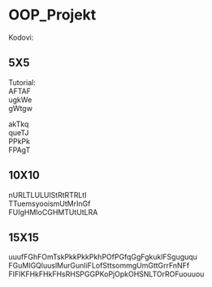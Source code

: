 # OOP_Projekt


Kodovi:

## 5X5
  Tutorial:  
  AFTAF  
  ugkWe  
  gWtgw  

akTkq  
queTJ  
PPkPk  
FPAgT  

## 10X10

nURLTLULUlStRtRTRLtI  
TTuemsyooismUtMrInGf  
FUIgHMIoCGHMTUtUtLRA  

## 15X15

uuufFGhFOmTskPkkPkkPkhPOfPGfqGgFgkuklFSguguqu  
FGuMIGQluuslMurGunIiFLofSttsommgUmGttGrrFnNFf  
FIFIKFHkFHkFHsRHSPGGPKoPjOpkOHSNLTOrROFuouuou  
